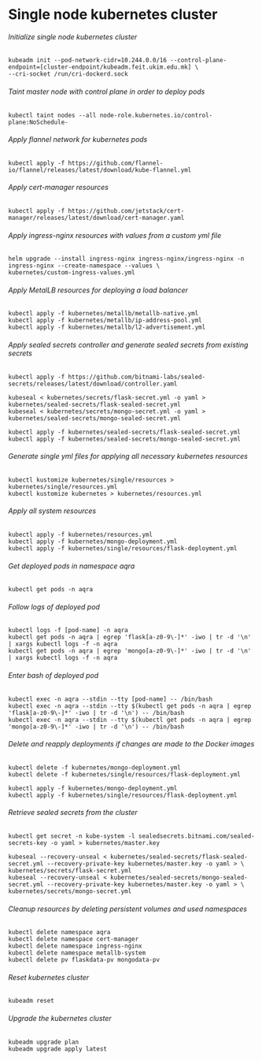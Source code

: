 # Single node kubernetes cluster

###### Initialize single node kubernetes cluster

```
kubeadm init --pod-network-cidr=10.244.0.0/16 --control-plane-endpoint=[cluster-endpoint/kubeadm.feit.ukim.edu.mk] \
--cri-socket /run/cri-dockerd.sock
```

###### Taint master node with control plane in order to deploy pods

```
kubectl taint nodes --all node-role.kubernetes.io/control-plane:NoSchedule-
```

###### Apply flannel network for kubernetes pods

```
kubectl apply -f https://github.com/flannel-io/flannel/releases/latest/download/kube-flannel.yml
```

###### Apply cert-manager resources

```
kubectl apply -f https://github.com/jetstack/cert-manager/releases/latest/download/cert-manager.yaml
```

###### Apply ingress-nginx resources with values from a custom yml file

```
helm upgrade --install ingress-nginx ingress-nginx/ingress-nginx -n ingress-nginx --create-namespace --values \
kubernetes/custom-ingress-values.yml
```

###### Apply MetalLB resources for deploying a load balancer

```
kubectl apply -f kubernetes/metallb/metallb-native.yml
kubectl apply -f kubernetes/metallb/ip-address-pool.yml
kubectl apply -f kubernetes/metallb/l2-advertisement.yml
```

###### Apply sealed secrets controller and generate sealed secrets from existing secrets

```
kubectl apply -f https://github.com/bitnami-labs/sealed-secrets/releases/latest/download/controller.yaml

kubeseal < kubernetes/secrets/flask-secret.yml -o yaml > kubernetes/sealed-secrets/flask-sealed-secret.yml
kubeseal < kubernetes/secrets/mongo-secret.yml -o yaml > kubernetes/sealed-secrets/mongo-sealed-secret.yml
```

```
kubectl apply -f kubernetes/sealed-secrets/flask-sealed-secret.yml
kubectl apply -f kubernetes/sealed-secrets/mongo-sealed-secret.yml
```

###### Generate single yml files for applying all necessary kubernetes resources

```
kubectl kustomize kubernetes/single/resources > kubernetes/single/resources.yml
kubectl kustomize kubernetes > kubernetes/resources.yml
```

###### Apply all system resources

```
kubectl apply -f kubernetes/resources.yml
kubectl apply -f kubernetes/mongo-deployment.yml
kubectl apply -f kubernetes/single/resources/flask-deployment.yml
```

###### Get deployed pods in namespace aqra

```
kubectl get pods -n aqra
```

###### Follow logs of deployed pod

```
kubectl logs -f [pod-name] -n aqra
kubectl get pods -n aqra | egrep 'flask[a-z0-9\-]*' -iwo | tr -d '\n' | xargs kubectl logs -f -n aqra
kubectl get pods -n aqra | egrep 'mongo[a-z0-9\-]*' -iwo | tr -d '\n' | xargs kubectl logs -f -n aqra
```

###### Enter bash of deployed pod

```
kubectl exec -n aqra --stdin --tty [pod-name] -- /bin/bash
kubectl exec -n aqra --stdin --tty $(kubectl get pods -n aqra | egrep 'flask[a-z0-9\-]*' -iwo | tr -d '\n') -- /bin/bash
kubectl exec -n aqra --stdin --tty $(kubectl get pods -n aqra | egrep 'mongo[a-z0-9\-]*' -iwo | tr -d '\n') -- /bin/bash
```

###### Delete and reapply deployments if changes are made to the Docker images

```
kubectl delete -f kubernetes/mongo-deployment.yml
kubectl delete -f kubernetes/single/resources/flask-deployment.yml
```

```
kubectl apply -f kubernetes/mongo-deployment.yml
kubectl apply -f kubernetes/single/resources/flask-deployment.yml
```

###### Retrieve sealed secrets from the cluster

```
kubectl get secret -n kube-system -l sealedsecrets.bitnami.com/sealed-secrets-key -o yaml > kubernetes/master.key

kubeseal --recovery-unseal < kubernetes/sealed-secrets/flask-sealed-secret.yml --recovery-private-key kubernetes/master.key -o yaml > \
kubernetes/secrets/flask-secret.yml
kubeseal --recovery-unseal < kubernetes/sealed-secrets/mongo-sealed-secret.yml --recovery-private-key kubernetes/master.key -o yaml > \
kubernetes/secrets/mongo-secret.yml
```

###### Cleanup resources by deleting persistent volumes and used namespaces

```
kubectl delete namespace aqra
kubectl delete namespace cert-manager
kubectl delete namespace ingress-nginx
kubectl delete namespace metallb-system
kubectl delete pv flaskdata-pv mongodata-pv
```

###### Reset kubernetes cluster

```
kubeadm reset
```

###### Upgrade the kubernetes cluster

```
kubeadm upgrade plan
kubeadm upgrade apply latest
```